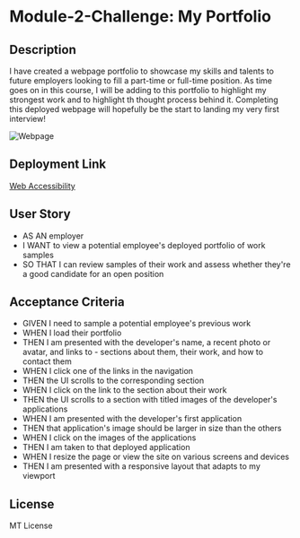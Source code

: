 # Module-2-Challenge: My Portfolio

## Description
I have created a webpage portfolio to showcase my skills and talents to future employers looking to fill a part-time or full-time position. As time goes on in this course, I will be adding to this portfolio to highlight my strongest work and to highlight th thought process behind it. Completing this deployed webpage will hopefully be the start to landing my very first interview!

![Webpage](../Module-2-Challenge/Assets/Screenshot%20(2).png)

## Deployment Link
[Web Accessibility]()

## User Story
- AS AN employer
- I WANT to view a potential employee's deployed portfolio of work samples
- SO THAT I can review samples of their work and assess whether they're a good candidate for an open position

## Acceptance Criteria
- GIVEN I need to sample a potential employee's previous work
- WHEN I load their portfolio
- THEN I am presented with the developer's name, a recent photo or avatar, and links to - sections about them, their work, and how to contact them
- WHEN I click one of the links in the navigation
- THEN the UI scrolls to the corresponding section
- WHEN I click on the link to the section about their work
- THEN the UI scrolls to a section with titled images of the developer's applications
- WHEN I am presented with the developer's first application
- THEN that application's image should be larger in size than the others
- WHEN I click on the images of the applications
- THEN I am taken to that deployed application
- WHEN I resize the page or view the site on various screens and devices
- THEN I am presented with a responsive layout that adapts to my viewport

## License
MT License